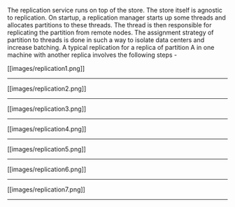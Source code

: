 The replication service runs on top of the store. The store itself is agnostic to replication. On startup, a replication manager starts up some threads and allocates partitions to these threads. The thread is then responsible for replicating the partition from remote nodes. The assignment strategy of partition to threads is done in such a way to isolate data centers and increase batching. A typical replication for a replica of partition A in one machine with another replica involves the following steps - 


[[images/replication1.png]]
    




***

  
    
[[images/replication2.png]]
    
  
  

***

[[images/replication3.png]]
  
  

***

  
[[images/replication4.png]]
  
  

***

  
[[images/replication5.png]]
  
  
  
***

[[images/replication6.png]]
  
  

***

  
[[images/replication7.png]]



***
